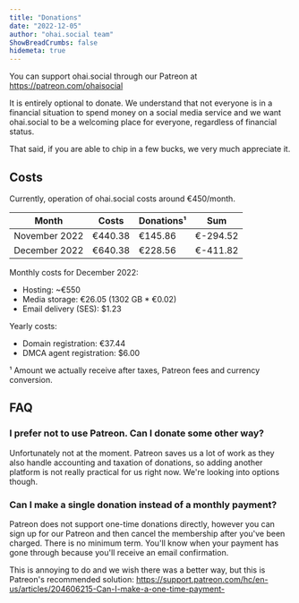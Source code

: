 ```yaml
---
title: "Donations"
date: "2022-12-05"
author: "ohai.social team"
ShowBreadCrumbs: false
hidemeta: true
---
```



You can support ohai.social through our Patreon at https://patreon.com/ohaisocial

It is entirely optional to donate. We understand that not everyone is in a financial situation to spend money on a social media service and we want ohai.social to be a welcoming place for everyone, regardless of financial status.

That said, if you are able to chip in a few bucks, we very much appreciate it.

## Costs

Currently, operation of ohai.social costs around €450/month.

| Month         | Costs   | Donations¹ | Sum       |
|---------------|---------|------------|-----------|
| November 2022 | €440.38 | €145.86    | €-294.52  |
| December 2022 | €640.38 | €228.56    | €-411.82  |

Monthly costs for December 2022:

* Hosting: ~€550
* Media storage: €26.05 (1302 GB * €0.02)
* Email delivery (SES): $1.23

Yearly costs:

* Domain registration: €37.44
* DMCA agent registration: $6.00

¹ Amount we actually receive after taxes, Patreon fees and currency conversion.  

## FAQ
### I prefer not to use Patreon. Can I donate some other way?

Unfortunately not at the moment. Patreon saves us a lot of work as they also handle accounting and taxation of donations, so adding another platform is not really practical for us right now. We're looking into options though.

### Can I make a single donation instead of a monthly payment?

Patreon does not support one-time donations directly, however you can sign up for our Patreon and then cancel the membership after you've been charged. There is no minimum term. You'll know when your payment has gone through because you'll receive an email confirmation. 

This is annoying to do and we wish there was a better way, but this is Patreon's recommended solution: https://support.patreon.com/hc/en-us/articles/204606215-Can-I-make-a-one-time-payment-
